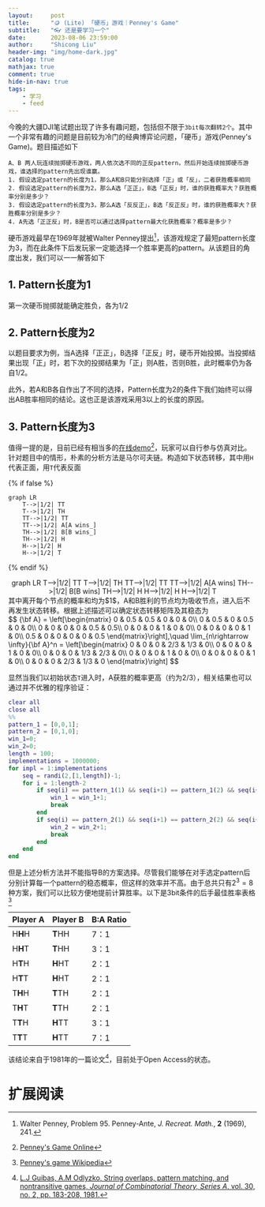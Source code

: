 ```yaml
---
layout:     post
title:      "🪙 (Lite) 「硬币」游戏｜Penney's Game"
subtitle:   "👓 还是要学习一个"
date:       2023-08-06 23:59:00
author:     "Shicong Liu"
header-img: "img/home-dark.jpg"
catalog: true
mathjax: true
comment: true
hide-in-nav: true
tags:
    - 学习
    - feed
---
```




今晚的大疆DJI笔试题出现了许多有趣问题，包括但不限于`3bit每次翻转2个`。其中一个非常有趣的问题是目前较为冷门的经典博弈论问题，「硬币」游戏(Penney's Game)。题目描述如下

```
A、B 两人玩连续抛掷硬币游戏，两人依次选不同的正反pattern，然后开始连续抛掷硬币游戏，谁选择的pattern先出现谁赢。
1. 假设选定pattern的长度为1，那么A和B只能分别选择「正」或「反」，二者获胜概率相同
2. 假设选定pattern的长度为2，那么A选「正正」，B选「正反」时，谁的获胜概率大？获胜概率分别是多少？
3. 假设选定pattern的长度为3，那么A选「反反正」，B选「反正反」时，谁的获胜概率大？获胜概率分别是多少？
4. A先选「正正反」时，B是否可以通过选择pattern最大化获胜概率？概率是多少？
```

硬币游戏最早在1969年就被Walter Penney提出[^1969]，该游戏规定了最短pattern长度为$3$，而在此条件下后发玩家一定能选择一个胜率更高的pattern。从该题目的角度出发，我们可以一一解答如下

## 1. Pattern长度为1

第一次硬币抛掷就能确定胜负，各为$1/2$

## 2. Pattern长度为2

以题目要求为例，当A选择「正正」，B选择「正反」时，硬币开始投掷。当投掷结果出现「正」时，若下次的投掷结果为「正」则A胜，否则B胜，此时概率仍为各自$1/2$。

此外，若A和B各自作出了不同的选择，Pattern长度为$2$的条件下我们始终可以得出AB胜率相同的结论。这也正是该游戏采用$3$以上的长度的原因。

## 3. Pattern长度为3

值得一提的是，目前已经有相当多的[在线demo](https://penneys.github.io/)[^demo]，玩家可以自行参与仿真对比。针对题目中的情形，朴素的分析方法是马尔可夫链。构造如下状态转移，其中用`H`代表正面，用`T`代表反面

{% if false %}
```mermaid
graph LR
	T-->|1/2| TT
	T-->|1/2| TH
	TT-->|1/2| TT
	TT-->|1/2| A[A wins_]
	TH-->|1/2| B[B wins_]
	TH-->|1/2| H
	H-->|1/2| H
	H-->|1/2| T
```
{% endif %}


<div style="margin: auto; text-align: center">
    <div class="mermaid"> graph LR
	T-->|1/2| TT
	T-->|1/2| TH
	TT-->|1/2| TT
	TT-->|1/2| A[A wins]
	TH-->|1/2| B[B wins]
	TH-->|1/2| H
	H-->|1/2| H
	H-->|1/2| T 
    </div>
</div>
其中离开每个节点的概率和均为$1$，A和B胜利的节点均为吸收节点，进入后不再发生状态转移。根据上述描述可以确定状态转移矩阵及其稳态为

<div>
    $$
    {\bf A} = \left[\begin{matrix}
    0 & 0.5 & 0.5 & 0 & 0 & 0\\
    0 & 0.5 & 0 & 0.5 & 0 & 0\\
    0 & 0 & 0 & 0 & 0.5 & 0.5\\
    0 & 0 & 0 & 1 & 0 & 0\\
    0 & 0 & 0 & 0 & 1 & 0\\
    0.5 & 0 & 0 & 0 & 0 & 0.5
    \end{matrix}\right],\quad 
    \lim_{n\rightarrow \infty}{\bf A}^n = \left[\begin{matrix}
    0 & 0 & 0 & 2/3 & 1/3 & 0\\
    0 & 0 & 0 & 1 & 0 & 0\\
    0 & 0 & 0 & 1/3 & 2/3 & 0\\
    0 & 0 & 0 & 1 & 0 & 0\\
    0 & 0 & 0 & 0 & 1 & 0\\
    0 & 0 & 0 & 2/3 & 1/3 & 0
    \end{matrix}\right]
    $$
</div>

显然当我们以初始状态`T`进入时，A获胜的概率更高（约为$2/3$），相关结果也可以通过并不优雅的程序验证：

```matlab
clear all
close all
%%
pattern_1 = [0,0,1];
pattern_2 = [0,1,0];
win_1=0;
win_2=0;
length = 100;
implementations = 1000000;
for impl = 1:implementations
    seq = randi(2,[1,length])-1;
    for i = 1:length-2
        if seq(i) == pattern_1(1) && seq(i+1) == pattern_1(2) && seq(i+2) == pattern_1(3)
            win_1 = win_1+1;
            break
        end
        if seq(i) == pattern_2(1) && seq(i+1) == pattern_2(2) && seq(i+2) == pattern_2(3)
            win_2 = win_2+1;
            break
        end
    end
end
```

但是上述分析方法并不能指导B的方案选择。尽管我们能够在对手选定pattern后分别计算每一个pattern的稳态概率，但这样的效率并不高。由于总共只有$2^3 = 8$种方案，我们可以比较方便地提前计算胜率。以下是$3$bit条件的后手最佳胜率表格[^wiki]

| Player A | Player B | B:A Ratio |
| -------- | -------- | --------- |
| H**H**H  | **T**HH  | 7：1      |
| H**H**T  | **T**HH  | 3：1      |
| H**T**H  | **H**HT  | 2：1      |
| H**T**T  | **H**HT  | 2：1      |
| T**H**H  | **T**TH  | 2：1      |
| T**H**T  | **T**TH  | 2：1      |
| T**T**H  | **H**TT  | 3：1      |
| T**T**T  | **H**TT  | 7：1      |

该结论来自于1981年的一篇论文[^paper]，目前处于Open Access的状态。





# 扩展阅读

[^1969]: Walter Penney, Problem 95. Penney-Ante, *J. Recreat. Math.*, **2** (1969), 241.
[^demo]: [Penney's Game Online](https://penneys.github.io/)
[^wiki]:[Penney's game Wikipedia](https://en.wikipedia.org/wiki/Penney%27s_game)
[^paper]:[L.J Guibas, A.M Odlyzko, String overlaps, pattern matching, and nontransitive games, *Journal of Combinatorial Theory, Series A*, vol. 30, no. 2, pp. 183-208, 1981.](https://www.sciencedirect.com/science/article/pii/0097316581900054)
